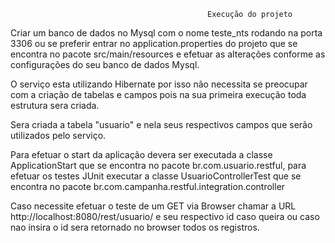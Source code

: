                                                 Execução do projeto

Criar um banco de dados no Mysql com o nome teste_nts rodando na porta 3306 ou se preferir entrar no application.properties do projeto
que se encontra no pacote src/main/resources e efetuar as alterações conforme as configurações do seu banco de dados Mysql.

O serviço esta utilizando  Hibernate por isso não necessita se preocupar com a criação de tabelas e campos pois na sua primeira 
execução toda estrutura sera criada.

Sera criada a tabela "usuario" e nela seus respectivos campos que serão  utilizados pelo serviço.

Para efetuar o start da aplicação devera ser executada a classe ApplicationStart que se encontra no pacote br.com.usuario.restful, 
para efetuar os testes JUnit  executar a classe UsuarioControllerTest que se encontra no pacote br.com.campanha.restful.integration.controller


Caso necessite efetuar o teste de um GET via Browser chamar a URL http://localhost:8080/rest/usuario/ e seu respectivo id caso queira ou caso nao insira o id sera retornado no browser todos os registros.
